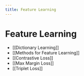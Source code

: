```yaml
---
title: Feature Learning
---
```


# Feature Learning
- [[Dictionary Learning]]
- [[Methods for Feature Learning]]
- [[Contrastive Loss]]
- [[Max Margin Loss]]
- [[Triplet Loss]]


























